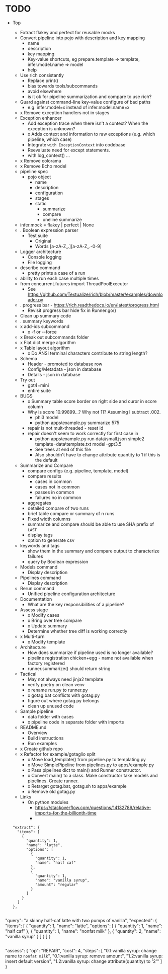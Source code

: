 # TODO

* Top
  * Extract flakey and perfect for reusable mocks
  * Convert pipeline into pojo with description and key mapping
    * name
    * description
    * key mapping
    * Key-value shortcuts, eg prepare.template => template, infer.model.name => model
    * help
  * Use rich consistantly
    * Replace print()
    * bias towards tools/subcommands
    * avoid elsewhere
    * is it ok for pipeline summarization and compare to use rich?
  * Guard against command-line key-value configure of bad paths
    * e.g. infer.model=x instead of infer.model.name=x
  * x Remove exception handlers not in stages
  * Exception enhancer
    * Add exception trace when there isn't a context? When the exception is unknown?
    * x Adds context and information to raw exceptions (e.g. which pipeline, which case)
    * Integrate `with ExceptionContext` into codebase
    * Reevaluate need for except statements.
    * with log_context() ...
  * x Remove colorama
  * x Remove Echo model
  * pipeline spec
    * pojo object
      * name
      * description
      * configuration
      * stages
      * static
        * summarize
        * compare
        * oneline summarize
  * infer.mock = flakey | perfect | None
  * . Boolean expression parser
    * Test suite
      * Original
      * Words [a-zA-Z_.][a-zA-Z_.-0-9]
  * Logger architecture
    * Console logging
    * File logging
  * describe command
    * pretty prints a case of a run
  * ability to run each case multiple times
  * from concurrent.futures import ThreadPoolExecutor
    * See https://github.com/Textualize/rich/blob/master/examples/downloader.py
  * . progress bar - https://rich.readthedocs.io/en/latest/progress.html
    * Revisit progress bar hide fix in Runner.go()
  * Clean up summary code
  * . summary keywords
  * x add-ids subcommand
    * x -f or --force
  * x Break out subcommands folder
  * x Flat dict merge algorithm
  * x Table layout algorithm
    * x Do ANSI terminal characters contribute to string length?
  * Schema
    * Header - promoted to database row
    * Config/Metadata - json in database
    * Details - json in database
  * Try out
    * gpt4=mini
    * entire suite
  * BUGS
    * x Summary table score border on right side and curor in score column
    * Why is score 10.99899...? Why not 11? Assuming I subtract .002.
      * phi3 model
      * python apps\example.py summarize 575
    * repair is not mult-threaded - reset id
    * repair doesn't seem to work correctly for first case in
      * python apps\example.py run data\small.json simple2 template=data\template.txt model=gpt3.5
      * See trees at end of this file
      * Also shouldn't have to change attribute quantity to 1 if this is the default
  * Summarize and Compare
    * compare configs (e.g. pipeline, template, model)
    * compare results
      * cases in common
      * cases not in common
      * passes in common
      * failures no in common
    * aggregates
    * detailed compare of two runs
    * brief table compare or summary of n runs
    * Fixed width columns
    * summarize and compare should be able to use SHA prefix of `LAST`
    * display tags
    * option to generate csv
  * keywords and tags
    * show them in the summary and compare output to characterize failures
    * query by Boolean expression
  * Models command
    * Display description
  * Pipelines command
    * Display description
  * Rerun command
    * Unified pipeline configuration architecture
  * Documentation
    * What are the key responsibilities of a pipeline?
  * Assess stage
    * x Modify cases
    * x Bring over tree compare
    * x Update summary
    * Determine whether tree diff is working correctly
  * x Multi-turn
    * x Modify template
  * Architecture
    * How does summarize if pipeline used is no longer available?
    * pipeline registration chicken+egg - name not available when factory registered
    * runner.summarize() should return string
  * Tactical
    * May not always need jinja2 template
    * verify poetry on clean venv
    * x rename run.py to runner.py
    * x gotag.bat conflicts with gotag.py
    * figure out where gotag.py belongs
    * clean up unused code
  * Sample pipeline
    * data folder with cases
    * x pipeline code in separate folder with imports
  * README.md
    * Overview
    * Build instructions
    * Run examples
  * x Create github repo
  * x Refactor for example/gotaglio split
    * x Move load_template() from pipeline.py to templating.py
    * x Move SimplePipeline from pipelines.py to apps/example.py
    * x Pass pipelines dict to main() and Runner constructor.
    * x Convert main() to a class. Make constructor take models and pipelines. Create runner.
    * x Retarget gotag.bat, gotag.sh to apps/example
    * x Remove old gotag.py
  * Links
    * On python modules
      * https://stackoverflow.com/questions/14132789/relative-imports-for-the-billionth-time
      * 


  ~~~
  "extract": {
    "items": [
      {
        "quantity": 1,
        "name": "latte",
        "options": [
          {
            "quantity": 1,
            "name": "half caf"
          },
          {
            "quantity": 1,
            "name": "vanilla syrup",
            "amount": "regular"
          }
        ]
      }
    ]
  },
~~~

~~~
  "query": "a skinny half-caf latte with two pumps of vanilla",
  "expected": {
    "items": [
      {
        "quantity": 1,
        "name": "latte",
        "options": [
          {
            "quantity": 1,
            "name": "half caf"
          },
          {
            "quantity": 1,
            "name": "nonfat milk"
          },
          {
            "quantity": 2,
            "name": "vanilla syrup"
          }
        ]
      }
    ]
  }
~~~

~~~
  "assess": {
    "op": "REPAIR",
    "cost": 4,
    "steps": [
      "0.1:vanilla syrup: change name to `nonfat milk`",
      "0.1:vanilla syrup: remove amount",
      "1.2:vanilla syrup: insert default version",
      "1.2:vanilla syrup: change attribute(quantity) to '2'"
    ]
  }
~~~
